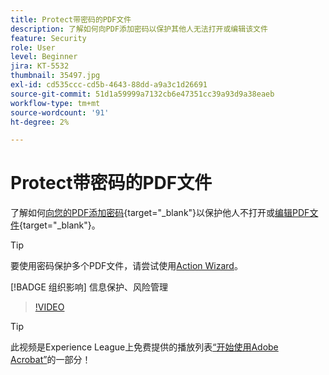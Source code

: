 ```yaml
---
title: Protect带密码的PDF文件
description: 了解如何向PDF添加密码以保护其他人无法打开或编辑该文件
feature: Security
role: User
level: Beginner
jira: KT-5532
thumbnail: 35497.jpg
exl-id: cd535ccc-cd5b-4643-88dd-a9a3c1d26691
source-git-commit: 51d1a59999a7132cb6e47351cc39a93d9a38eaeb
workflow-type: tm+mt
source-wordcount: '91'
ht-degree: 2%

---
```


# Protect带密码的PDF文件

了解如何[向您的PDF添加密码](https://www.adobe.com/acrobat/online/password-protect-pdf.html){target="_blank"}以保护他人不打开或[编辑PDF文件](https://www.adobe.com/acrobat/online/pdf-editor.html){target="_blank"}。

>[!TIP]
>
>要使用密码保护多个PDF文件，请尝试使用[Action Wizard](../advanced-tasks/action.md)。

[!BADGE 组织影响]
信息保护、风险管理

>[!VIDEO](https://video.tv.adobe.com/v/35497?quality=12&learn=on&hidetitle=true)

>[!TIP]
>
此视频是Experience League上免费提供的播放列表[“开始使用Adobe Acrobat”](https://experienceleague.adobe.com/en/playlists/acrobat-get-started-business-users)的一部分！